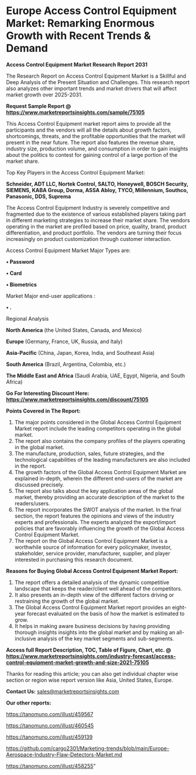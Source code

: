  # Europe Access Control Equipment Market: Remarking Enormous Growth with Recent Trends & Demand

<strong>Access Control Equipment Market Research Report 2031</strong>

The Research Report on Access Control Equipment Market is a Skillful and Deep Analysis of the Present Situation and Challenges. This research report also analyzes other important trends and market drivers that will affect market growth over 2025-2031.

<strong>Request Sample Report @ <a href=https://www.marketreportsinsights.com/sample/75105>https://www.marketreportsinsights.com/sample/75105</a></strong>

This Access Control Equipment market report aims to provide all the participants and the vendors will all the details about growth factors, shortcomings, threats, and the profitable opportunities that the market will present in the near future. The report also features the revenue share, industry size, production volume, and consumption in order to gain insights about the politics to contest for gaining control of a large portion of the market share.

Top Key Players in the Access Control Equipment Market:

<strong>Schneider, ADT LLC, Nortek Control, SALTO, Honeywell, BOSCH Security, SIEMENS, KABA Group, Dorma, ASSA Abloy, TYCO, Millennium, Southco, Panasonic, DDS, Suprema</strong>

The Access Control Equipment Industry is severely competitive and fragmented due to the existence of various established players taking part in different marketing strategies to increase their market share. The vendors operating in the market are profiled based on price, quality, brand, product differentiation, and product portfolio. The vendors are turning their focus increasingly on product customization through customer interaction.

Access Control Equipment Market Major Types are:

<strong>• Password

• Card

• Biometrics</strong>

Market Major end-user applications :

<strong>• .</strong>

Regional Analysis

</u><strong><b>North America</b></strong> (the United States, Canada, and Mexico)

<strong><b>Europe </b></strong>(Germany, France, UK, Russia, and Italy)

<strong><b>Asia-Pacific</b></strong> (China, Japan, Korea, India, and Southeast Asia)

<strong><b>South America</b></strong> (Brazil, Argentina, Colombia, etc.)

<strong><b>The Middle East and Africa</b></strong> (Saudi Arabia, UAE, Egypt, Nigeria, and South Africa)

<strong>Go For Interesting Discount Here: <a href=https://www.marketreportsinsights.com/discount/75105>https://www.marketreportsinsights.com/discount/75105</a></strong>

<strong>Points Covered in The Report:</strong>
<ol>
  <li>The major points considered in the Global Access Control Equipment Market report include the leading competitors operating in the global market.</li>
  <li>The report also contains the company profiles of the players operating in the global market.</li>
  <li>The manufacture, production, sales, future strategies, and the technological capabilities of the leading manufacturers are also included in the report.</li>
  <li>The growth factors of the Global Access Control Equipment Market are explained in-depth, wherein the different end-users of the market are discussed precisely.</li>
  <li>The report also talks about the key application areas of the global market, thereby providing an accurate description of the market to the readers/users.</li>
  <li>The report incorporates the SWOT analysis of the market. In the final section, the report features the opinions and views of the industry experts and professionals. The experts analyzed the export/import policies that are favorably influencing the growth of the Global Access Control Equipment Market.</li>
  <li>The report on the Global Access Control Equipment Market is a worthwhile source of information for every policymaker, investor, stakeholder, service provider, manufacturer, supplier, and player interested in purchasing this research document.</li>
</ol>
<strong>Reasons for Buying Global Access Control Equipment Market Report:</strong>

<ol>
  <li>The report offers a detailed analysis of the dynamic competitive landscape that keeps the reader/client well ahead of the competitors.</li>
  <li>It also presents an in-depth view of the different factors driving or restraining the growth of the global market.</li>
  <li>The Global Access Control Equipment Market report provides an eight-year forecast evaluated on the basis of how the market is estimated to grow.</li>
  <li>It helps in making aware business decisions by having providing thorough insights insights into the global market and by making an all-inclusive analysis of the key market segments and sub-segments.</li>
</ol>
<strong>Access full Report Description, TOC, Table of Figure, Chart, etc. @ <a href=https://www.marketreportsinsights.com/industry-forecast/access-control-equipment-market-growth-and-size-2021-75105>https://www.marketreportsinsights.com/industry-forecast/access-control-equipment-market-growth-and-size-2021-75105</a></strong>


Thanks for reading this article; you can also get individual chapter wise section or region wise report version like Asia, United States, Europe.

<strong>Contact Us:</strong>
sales@marketreportsinsights.com

<strong>Our other reports:</strong>

<a href=https://tanomuno.com/illust/459567>https://tanomuno.com/illust/459567</a>

<a href=https://tanomuno.com/illust/460545>https://tanomuno.com/illust/460545</a>

<a href=https://tanomuno.com/illust/459139>https://tanomuno.com/illust/459139</a>

<a href=https://github.com/cargo2301/Marketing-trends/blob/main/Europe-Aerospace-Industry-Flaw-Detectors-Market.md>https://github.com/cargo2301/Marketing-trends/blob/main/Europe-Aerospace-Industry-Flaw-Detectors-Market.md</a>

<a href=https://tanomuno.com/illust/458255>https://tanomuno.com/illust/458255</a>"
